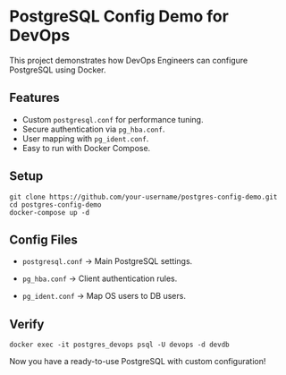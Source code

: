# PostgreSQL Config Demo for DevOps

This project demonstrates how DevOps Engineers can configure PostgreSQL using Docker.

##  Features
- Custom `postgresql.conf` for performance tuning.
- Secure authentication via `pg_hba.conf`.
- User mapping with `pg_ident.conf`.
- Easy to run with Docker Compose.

## Setup
```
git clone https://github.com/your-username/postgres-config-demo.git
cd postgres-config-demo
docker-compose up -d
```
## Config Files

- `postgresql.conf` → Main PostgreSQL settings.

- `pg_hba.conf` → Client authentication rules.

- `pg_ident.conf` → Map OS users to DB users.

## Verify
```
docker exec -it postgres_devops psql -U devops -d devdb
```
Now you have a ready-to-use PostgreSQL with custom configuration!